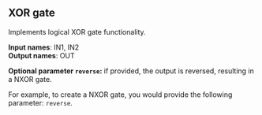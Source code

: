 ## XOR gate

Implements logical XOR gate functionality.

**Input names**: IN1, IN2  
**Output names**: OUT

**Optional parameter `reverse`:** if provided, the output is reversed, resulting in a NXOR gate.

For example, to create a NXOR gate, you would provide the following parameter: `reverse`.

